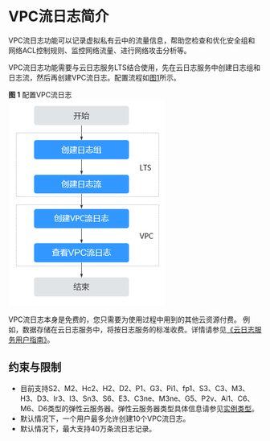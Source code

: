 # VPC流日志简介<a name="FlowLog_0002"></a>

VPC流日志功能可以记录虚拟私有云中的流量信息，帮助您检查和优化安全组和网络ACL控制规则、监控网络流量、进行网络攻击分析等。

VPC流日志功能需要与云日志服务LTS结合使用，先在云日志服务中创建日志组和日志流，然后再创建VPC流日志。配置流程如[图1](#fig20742104751616)所示。

**图 1**  配置VPC流日志<a name="fig20742104751616"></a>  
![](figures/配置VPC流日志.png "配置VPC流日志")

VPC流日志本身是免费的，您只需要为使用过程中用到的其他云资源付费。 例如，数据存储在云日志服务中，将按日志服务的标准收费。详情请参见[《云日志服务用户指南》](https://support.huaweicloud.com/lts/index.html)。

## 约束与限制<a name="section1095231112517"></a>

-   目前支持S2、M2、Hc2、H2、D2、P1、G3、Pi1、fp1、S3、C3、M3、H3、D3、Ir3、I3、Sn3、S6、E3、C3ne、M3ne、G5、P2v、Ai1、C6、M6、D6类型的弹性云服务器。弹性云服务器类型具体信息请参见[实例类型](https://support.huaweicloud.com/productdesc-ecs/zh-cn_topic_0035470096.html)。
-   默认情况下，一个用户最多允许创建10个VPC流日志。
-   默认情况下，最大支持40万条流日志记录。


